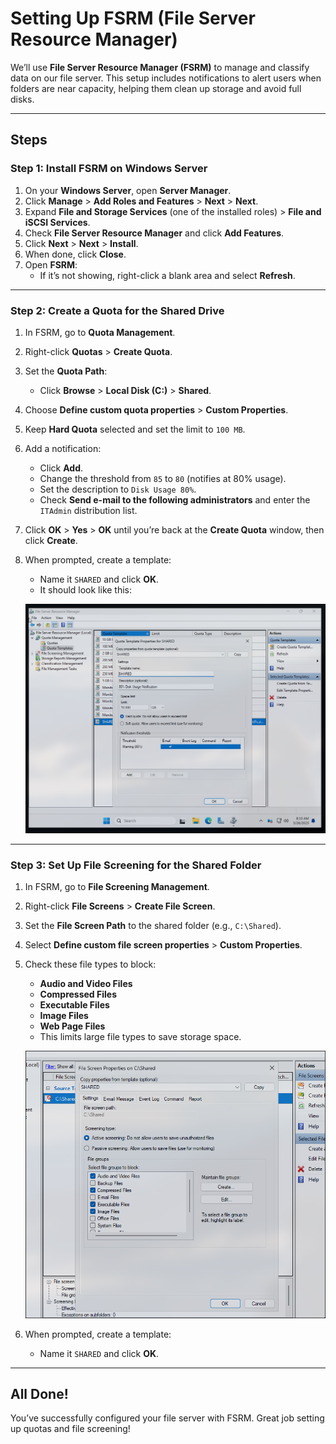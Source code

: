 # Setting Up FSRM (File Server Resource Manager)

We’ll use **File Server Resource Manager (FSRM)** to manage and classify data on our file server. This setup includes notifications to alert users when folders are near capacity, helping them clean up storage and avoid full disks.

---

## Steps

### Step 1: Install FSRM on Windows Server
1. On your **Windows Server**, open **Server Manager**.  
2. Click **Manage** > **Add Roles and Features** > **Next** > **Next**.  
3. Expand **File and Storage Services** (one of the installed roles) > **File and iSCSI Services**.  
4. Check **File Server Resource Manager** and click **Add Features**.  
5. Click **Next** > **Next** > **Install**.  
6. When done, click **Close**.  
7. Open **FSRM**:  
   - If it’s not showing, right-click a blank area and select **Refresh**.

---

### Step 2: Create a Quota for the Shared Drive
1. In FSRM, go to **Quota Management**.  
2. Right-click **Quotas** > **Create Quota**.  
3. Set the **Quota Path**:  
   - Click **Browse** > **Local Disk (C:)** > **Shared**.  
4. Choose **Define custom quota properties** > **Custom Properties**.  
5. Keep **Hard Quota** selected and set the limit to `100 MB`.  
6. Add a notification:  
   - Click **Add**.  
   - Change the threshold from `85` to `80` (notifies at 80% usage).  
   - Set the description to `Disk Usage 80%`.  
   - Check **Send e-mail to the following administrators** and enter the `ITAdmin` distribution list.  
7. Click **OK** > **Yes** > **OK** until you’re back at the **Create Quota** window, then click **Create**.  
8. When prompted, create a template:  
   - Name it `SHARED` and click **OK**.  
   - It should look like this:  

   <p align="center">
      <img src="https://github.com/JBrunoX/Help-Desk-Lab/blob/main/images/QuotaTemplate.png">
   </p>

---

### Step 3: Set Up File Screening for the Shared Folder
1. In FSRM, go to **File Screening Management**.  
2. Right-click **File Screens** > **Create File Screen**.  
3. Set the **File Screen Path** to the shared folder (e.g., `C:\Shared`).  
4. Select **Define custom file screen properties** > **Custom Properties**.  
5. Check these file types to block:  
   - **Audio and Video Files**  
   - **Compressed Files**  
   - **Executable Files**  
   - **Image Files**  
   - **Web Page Files**  
   - This limits large file types to save storage space.  

   <p align="center">
      <img src="https://github.com/JBrunoX/Help-Desk-Lab/blob/main/images/fileScreeningShared.png">
   </p>

6. When prompted, create a template:  
   - Name it `SHARED` and click **OK**.

---

## All Done!
You’ve successfully configured your file server with FSRM. Great job setting up quotas and file screening!
